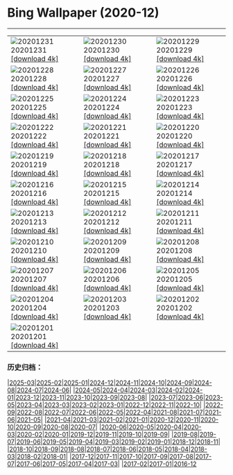 # Bing Wallpaper (2020-12)
**************

<table><tr><td><img src="https://www.bing.com/th?id=OHR.ZaragozaSpain_EN-US0650637184_1920x1080.jpg" alt="20201231"> 20201231 <a href="https://www.bing.com/th?id=OHR.ZaragozaSpain_EN-US0650637184_UHD.jpg">[download 4k]</a></td><td><img src="https://www.bing.com/th?id=OHR.WinterBryce_EN-US0613213485_1920x1080.jpg" alt="20201230"> 20201230 <a href="https://www.bing.com/th?id=OHR.WinterBryce_EN-US0613213485_UHD.jpg">[download 4k]</a></td><td><img src="https://www.bing.com/th?id=OHR.LucerneHoliday_EN-US0563120968_1920x1080.jpg" alt="20201229"> 20201229 <a href="https://www.bing.com/th?id=OHR.LucerneHoliday_EN-US0563120968_UHD.jpg">[download 4k]</a></td></tr><tr><td><img src="https://www.bing.com/th?id=OHR.CanadaLynx_EN-US0499765045_1920x1080.jpg" alt="20201228"> 20201228 <a href="https://www.bing.com/th?id=OHR.CanadaLynx_EN-US0499765045_UHD.jpg">[download 4k]</a></td><td><img src="https://www.bing.com/th?id=OHR.NabananoSato_EN-US0456707930_1920x1080.jpg" alt="20201227"> 20201227 <a href="https://www.bing.com/th?id=OHR.NabananoSato_EN-US0456707930_UHD.jpg">[download 4k]</a></td><td><img src="https://www.bing.com/th?id=OHR.BarnettsDemesne_EN-US0418109777_1920x1080.jpg" alt="20201226"> 20201226 <a href="https://www.bing.com/th?id=OHR.BarnettsDemesne_EN-US0418109777_UHD.jpg">[download 4k]</a></td></tr><tr><td><img src="https://www.bing.com/th?id=OHR.SleighMailbox_EN-US0378551322_1920x1080.jpg" alt="20201225"> 20201225 <a href="https://www.bing.com/th?id=OHR.SleighMailbox_EN-US0378551322_UHD.jpg">[download 4k]</a></td><td><img src="https://www.bing.com/th?id=OHR.WildReindeer_EN-US0339848363_1920x1080.jpg" alt="20201224"> 20201224 <a href="https://www.bing.com/th?id=OHR.WildReindeer_EN-US0339848363_UHD.jpg">[download 4k]</a></td><td><img src="https://www.bing.com/th?id=OHR.BandedPipefish_EN-US0293485314_1920x1080.jpg" alt="20201223"> 20201223 <a href="https://www.bing.com/th?id=OHR.BandedPipefish_EN-US0293485314_UHD.jpg">[download 4k]</a></td></tr><tr><td><img src="https://www.bing.com/th?id=OHR.HolidayNubble_EN-US0252350688_1920x1080.jpg" alt="20201222"> 20201222 <a href="https://www.bing.com/th?id=OHR.HolidayNubble_EN-US0252350688_UHD.jpg">[download 4k]</a></td><td><img src="https://www.bing.com/th?id=OHR.CastleriggStone_EN-US0211858038_1920x1080.jpg" alt="20201221"> 20201221 <a href="https://www.bing.com/th?id=OHR.CastleriggStone_EN-US0211858038_UHD.jpg">[download 4k]</a></td><td><img src="https://www.bing.com/th?id=OHR.BabyGoat_EN-US0161592117_1920x1080.jpg" alt="20201220"> 20201220 <a href="https://www.bing.com/th?id=OHR.BabyGoat_EN-US0161592117_UHD.jpg">[download 4k]</a></td></tr><tr><td><img src="https://www.bing.com/th?id=OHR.Siguniangshan_EN-US5804368436_1920x1080.jpg" alt="20201219"> 20201219 <a href="https://www.bing.com/th?id=OHR.Siguniangshan_EN-US5804368436_UHD.jpg">[download 4k]</a></td><td><img src="https://www.bing.com/th?id=OHR.TreCime_EN-US0044017385_1920x1080.jpg" alt="20201218"> 20201218 <a href="https://www.bing.com/th?id=OHR.TreCime_EN-US0044017385_UHD.jpg">[download 4k]</a></td><td><img src="https://www.bing.com/th?id=OHR.PineconesSwap_EN-US9076096888_1920x1080.jpg" alt="20201217"> 20201217 <a href="https://www.bing.com/th?id=OHR.PineconesSwap_EN-US9076096888_UHD.jpg">[download 4k]</a></td></tr><tr><td><img src="https://www.bing.com/th?id=OHR.Beethoven250_EN-US2271531118_1920x1080.jpg" alt="20201216"> 20201216 <a href="https://www.bing.com/th?id=OHR.Beethoven250_EN-US2271531118_UHD.jpg">[download 4k]</a></td><td><img src="https://www.bing.com/th?id=OHR.ElbeBastei_EN-US2188074630_1920x1080.jpg" alt="20201215"> 20201215 <a href="https://www.bing.com/th?id=OHR.ElbeBastei_EN-US2188074630_UHD.jpg">[download 4k]</a></td><td><img src="https://www.bing.com/th?id=OHR.PineGrosbeak_EN-US2151091421_1920x1080.jpg" alt="20201214"> 20201214 <a href="https://www.bing.com/th?id=OHR.PineGrosbeak_EN-US2151091421_UHD.jpg">[download 4k]</a></td></tr><tr><td><img src="https://www.bing.com/th?id=OHR.PolarExpress_EN-US8621770462_1920x1080.jpg" alt="20201213"> 20201213 <a href="https://www.bing.com/th?id=OHR.PolarExpress_EN-US8621770462_UHD.jpg">[download 4k]</a></td><td><img src="https://www.bing.com/th?id=OHR.BractCloseup_EN-US2083623903_1920x1080.jpg" alt="20201212"> 20201212 <a href="https://www.bing.com/th?id=OHR.BractCloseup_EN-US2083623903_UHD.jpg">[download 4k]</a></td><td><img src="https://www.bing.com/th?id=OHR.QueenoftheAndes_EN-US2037242483_1920x1080.jpg" alt="20201211"> 20201211 <a href="https://www.bing.com/th?id=OHR.QueenoftheAndes_EN-US2037242483_UHD.jpg">[download 4k]</a></td></tr><tr><td><img src="https://www.bing.com/th?id=OHR.SleepingArcticFox_EN-US2000641043_1920x1080.jpg" alt="20201210"> 20201210 <a href="https://www.bing.com/th?id=OHR.SleepingArcticFox_EN-US2000641043_UHD.jpg">[download 4k]</a></td><td><img src="https://www.bing.com/th?id=OHR.DecryptionMachine_EN-US1954350634_1920x1080.jpg" alt="20201209"> 20201209 <a href="https://www.bing.com/th?id=OHR.DecryptionMachine_EN-US1954350634_UHD.jpg">[download 4k]</a></td><td><img src="https://www.bing.com/th?id=OHR.RoccaCalascio_EN-US1864817920_1920x1080.jpg" alt="20201208"> 20201208 <a href="https://www.bing.com/th?id=OHR.RoccaCalascio_EN-US1864817920_UHD.jpg">[download 4k]</a></td></tr><tr><td><img src="https://www.bing.com/th?id=OHR.WWIIPHDedication_EN-US1829070269_1920x1080.jpg" alt="20201207"> 20201207 <a href="https://www.bing.com/th?id=OHR.WWIIPHDedication_EN-US1829070269_UHD.jpg">[download 4k]</a></td><td><img src="https://www.bing.com/th?id=OHR.PLNP_EN-US1730701592_1920x1080.jpg" alt="20201206"> 20201206 <a href="https://www.bing.com/th?id=OHR.PLNP_EN-US1730701592_UHD.jpg">[download 4k]</a></td><td><img src="https://www.bing.com/th?id=OHR.BenasqueValley_EN-US1614880060_1920x1080.jpg" alt="20201205"> 20201205 <a href="https://www.bing.com/th?id=OHR.BenasqueValley_EN-US1614880060_UHD.jpg">[download 4k]</a></td></tr><tr><td><img src="https://www.bing.com/th?id=OHR.WCDBabyElephant_EN-US1508691119_1920x1080.jpg" alt="20201204"> 20201204 <a href="https://www.bing.com/th?id=OHR.WCDBabyElephant_EN-US1508691119_UHD.jpg">[download 4k]</a></td><td><img src="https://www.bing.com/th?id=OHR.BrasovXmas_EN-US9193714069_1920x1080.jpg" alt="20201203"> 20201203 <a href="https://www.bing.com/th?id=OHR.BrasovXmas_EN-US9193714069_UHD.jpg">[download 4k]</a></td><td><img src="https://www.bing.com/th?id=OHR.PorcupineBay_EN-US9104476264_1920x1080.jpg" alt="20201202"> 20201202 <a href="https://www.bing.com/th?id=OHR.PorcupineBay_EN-US9104476264_UHD.jpg">[download 4k]</a></td></tr><tr><td><img src="https://www.bing.com/th?id=OHR.CommonTernsGiving_EN-US9029169867_1920x1080.jpg" alt="20201201"> 20201201 <a href="https://www.bing.com/th?id=OHR.CommonTernsGiving_EN-US9029169867_UHD.jpg">[download 4k]</a></td><td></td><td></td></tr></table>

### 历史归档：

|[2025-03](/../2025-03/2025-03.md)|[2025-02](/../2025-02/2025-02.md)|[2025-01](/../2025-01/2025-01.md)|[2024-12](/../2024-12/2024-12.md)|[2024-11](/../2024-11/2024-11.md)|[2024-10](/../2024-10/2024-10.md)|[2024-09](/../2024-09/2024-09.md)|[2024-08](/../2024-08/2024-08.md)|[2024-07](/../2024-07/2024-07.md)|[2024-06](/../2024-06/2024-06.md)|
|[2024-05](/../2024-05/2024-05.md)|[2024-04](/../2024-04/2024-04.md)|[2024-03](/../2024-03/2024-03.md)|[2024-02](/../2024-02/2024-02.md)|[2024-01](/../2024-01/2024-01.md)|[2023-12](/../2023-12/2023-12.md)|[2023-11](/../2023-11/2023-11.md)|[2023-10](/../2023-10/2023-10.md)|[2023-09](/../2023-09/2023-09.md)|[2023-08](/../2023-08/2023-08.md)|
|[2023-07](/../2023-07/2023-07.md)|[2023-06](/../2023-06/2023-06.md)|[2023-05](/../2023-05/2023-05.md)|[2023-04](/../2023-04/2023-04.md)|[2023-03](/../2023-03/2023-03.md)|[2023-02](/../2023-02/2023-02.md)|[2023-01](/../2023-01/2023-01.md)|[2022-12](/../2022-12/2022-12.md)|[2022-11](/../2022-11/2022-11.md)|[2022-10](/../2022-10/2022-10.md)|
|[2022-09](/../2022-09/2022-09.md)|[2022-08](/../2022-08/2022-08.md)|[2022-07](/../2022-07/2022-07.md)|[2022-06](/../2022-06/2022-06.md)|[2022-05](/../2022-05/2022-05.md)|[2022-04](/../2022-04/2022-04.md)|[2021-08](/../2021-08/2021-08.md)|[2021-07](/../2021-07/2021-07.md)|[2021-06](/../2021-06/2021-06.md)|[2021-05](/../2021-05/2021-05.md)|
|[2021-04](/../2021-04/2021-04.md)|[2021-03](/../2021-03/2021-03.md)|[2021-02](/../2021-02/2021-02.md)|[2021-01](/../2021-01/2021-01.md)|[2020-12](/2020-12.md)|[2020-11](/../2020-11/2020-11.md)|[2020-10](/../2020-10/2020-10.md)|[2020-09](/../2020-09/2020-09.md)|[2020-08](/../2020-08/2020-08.md)|[2020-07](/../2020-07/2020-07.md)|
|[2020-06](/../2020-06/2020-06.md)|[2020-05](/../2020-05/2020-05.md)|[2020-04](/../2020-04/2020-04.md)|[2020-03](/../2020-03/2020-03.md)|[2020-02](/../2020-02/2020-02.md)|[2020-01](/../2020-01/2020-01.md)|[2019-12](/../2019-12/2019-12.md)|[2019-11](/../2019-11/2019-11.md)|[2019-10](/../2019-10/2019-10.md)|[2019-09](/../2019-09/2019-09.md)|
|[2019-08](/../2019-08/2019-08.md)|[2019-07](/../2019-07/2019-07.md)|[2019-06](/../2019-06/2019-06.md)|[2019-05](/../2019-05/2019-05.md)|[2019-04](/../2019-04/2019-04.md)|[2019-03](/../2019-03/2019-03.md)|[2019-02](/../2019-02/2019-02.md)|[2019-01](/../2019-01/2019-01.md)|[2018-12](/../2018-12/2018-12.md)|[2018-11](/../2018-11/2018-11.md)|
|[2018-10](/../2018-10/2018-10.md)|[2018-09](/../2018-09/2018-09.md)|[2018-08](/../2018-08/2018-08.md)|[2018-07](/../2018-07/2018-07.md)|[2018-06](/../2018-06/2018-06.md)|[2018-05](/../2018-05/2018-05.md)|[2018-04](/../2018-04/2018-04.md)|[2018-03](/../2018-03/2018-03.md)|[2018-02](/../2018-02/2018-02.md)|[2018-01](/../2018-01/2018-01.md)|
|[2017-12](/../2017-12/2017-12.md)|[2017-11](/../2017-11/2017-11.md)|[2017-10](/../2017-10/2017-10.md)|[2017-09](/../2017-09/2017-09.md)|[2017-08](/../2017-08/2017-08.md)|[2017-07](/../2017-07/2017-07.md)|[2017-06](/../2017-06/2017-06.md)|[2017-05](/../2017-05/2017-05.md)|[2017-04](/../2017-04/2017-04.md)|[2017-03](/../2017-03/2017-03.md)|
|[2017-02](/../2017-02/2017-02.md)|[2017-01](/../2017-01/2017-01.md)|[2016-12](/../2016-12/2016-12.md)